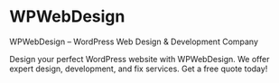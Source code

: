 # WPWebDesign
WPWebDesign – WordPress Web Design &amp; Development Company

Design your perfect WordPress website with WPWebDesign. We offer expert design, development, and fix services. Get a free quote today!
